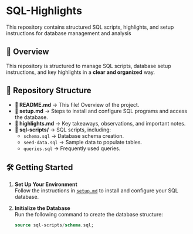 # SQL-Highlights
This repository contains structured SQL scripts, highlights, and setup instructions for database management and analysis


## 📌 Overview
This repository is structured to manage SQL scripts, database setup instructions, and key highlights in a **clear and organized** way.

## 📂 Repository Structure
- **📜 README.md** → This file! Overview of the project.
- **📜 setup.md** → Steps to install and configure SQL programs and access the database.
- **📜 highlights.md** → Key takeaways, observations, and important notes.
- **📂 sql-scripts/** → SQL scripts, including:
  - `schema.sql` → Database schema creation.
  - `seed-data.sql` → Sample data to populate tables.
  - `queries.sql` → Frequently used queries.

## 🛠️ Getting Started
1. **Set Up Your Environment**  
   Follow the instructions in [`setup.md`](setup.md) to install and configure your SQL database.
   
2. **Initialize the Database**  
   Run the following command to create the database structure:  
   ```sql
   source sql-scripts/schema.sql;

